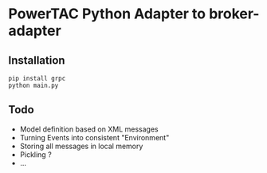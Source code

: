 # PowerTAC Python Adapter to broker-adapter

## Installation

```
pip install grpc
python main.py
```

## Todo

- Model definition based on XML messages
- Turning Events into consistent "Environment"
- Storing all messages in local memory
- Pickling ?
- ...
